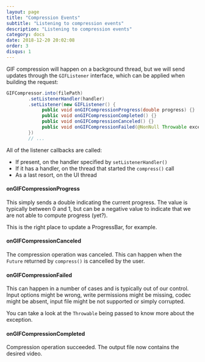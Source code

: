 ```yaml
---
layout: page
title: "Compression Events"
subtitle: "Listening to compression events"
description: "Listening to compression events"
category: docs
date: 2018-12-20 20:02:08
order: 3
disqus: 1
---
```


GIF compression will happen on a background thread, but we will send updates through the `GIFListener`
interface, which can be applied when building the request:

```java
GIFCompressor.into(filePath)
        .setListenerHandler(handler)
        .setListener(new GIFListener() {
             public void onGIFCompressionProgress(double progress) {}
             public void onGIFCompressionCompleted() {}
             public void onGIFCompressionCanceled() {}
             public void onGIFCompressionFailed(@NonNull Throwable exception) {}
        })
        // ...
```

All of the listener callbacks are called:

- If present, on the handler specified by `setListenerHandler()`
- If it has a handler, on the thread that started the `compress()` call
- As a last resort, on the UI thread

#### onGIFCompressionProgress

This simply sends a double indicating the current progress. The value is typically between 0 and 1,
but can be a negative value to indicate that we are not able to compute progress (yet?).

This is the right place to update a ProgressBar, for example.

#### onGIFCompressionCanceled

The compression operation was canceled. This can happen when the `Future` returned by `compress()`
is cancelled by the user.

#### onGIFCompressionFailed

This can happen in a number of cases and is typically out of our control. Input options might be
wrong, write permissions might be missing, codec might be absent, input file might be not supported
or simply corrupted.

You can take a look at the `Throwable` being passed to know more about the exception.

#### onGIFCompressionCompleted

Compression operation succeeded. The output file now contains the desired video.

